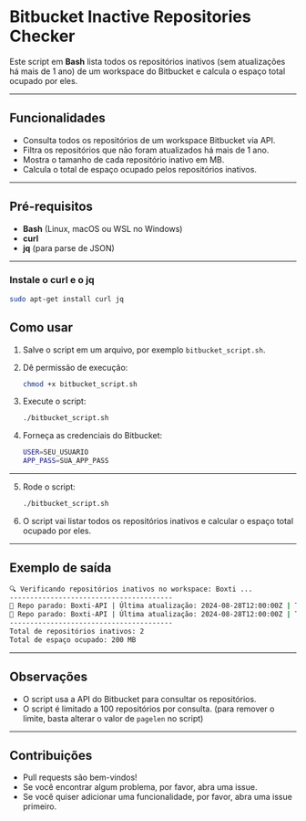 # Bitbucket Inactive Repositories Checker

Este script em **Bash** lista todos os repositórios inativos (sem atualizações há mais de 1 ano) de um workspace do Bitbucket e calcula o espaço total ocupado por eles.

---

## Funcionalidades

- Consulta todos os repositórios de um workspace Bitbucket via API.
- Filtra os repositórios que não foram atualizados há mais de 1 ano.
- Mostra o tamanho de cada repositório inativo em MB.
- Calcula o total de espaço ocupado pelos repositórios inativos.

---

## Pré-requisitos

- **Bash** (Linux, macOS ou WSL no Windows)
- **curl**
- **jq** (para parse de JSON)   

---

### Instale o curl e o jq
```bash
sudo apt-get install curl jq
```

## Como usar

1. Salve o script em um arquivo, por exemplo `bitbucket_script.sh`.
2. Dê permissão de execução:
   ```bash
   chmod +x bitbucket_script.sh

3. Execute o script:
   ```bash
   ./bitbucket_script.sh
   ```

4. Forneça as credenciais do Bitbucket:
   ```bash
   USER=SEU_USUARIO
   APP_PASS=SUA_APP_PASS
---
5. Rode o script:
   ```bash
   ./bitbucket_script.sh
   ```

6. O script vai listar todos os repositórios inativos e calcular o espaço total ocupado por eles.

---

## Exemplo de saída 
```bash
🔍 Verificando repositórios inativos no workspace: Boxti ...
----------------------------------------
🛑 Repo parado: Boxti-API | Última atualização: 2024-08-28T12:00:00Z | Tamanho: 100 MB
🛑 Repo parado: Boxti-API | Última atualização: 2024-08-28T12:00:00Z | Tamanho: 100 MB      
----------------------------------------
Total de repositórios inativos: 2
Total de espaço ocupado: 200 MB
```

---

## Observações
- O script usa a API do Bitbucket para consultar os repositórios.
- O script é limitado a 100 repositórios por consulta. (para remover o limite, basta alterar o valor de `pagelen` no script)

---

## Contribuições

- Pull requests são bem-vindos!
- Se você encontrar algum problema, por favor, abra uma issue.
- Se você quiser adicionar uma funcionalidade, por favor, abra uma issue primeiro.  
